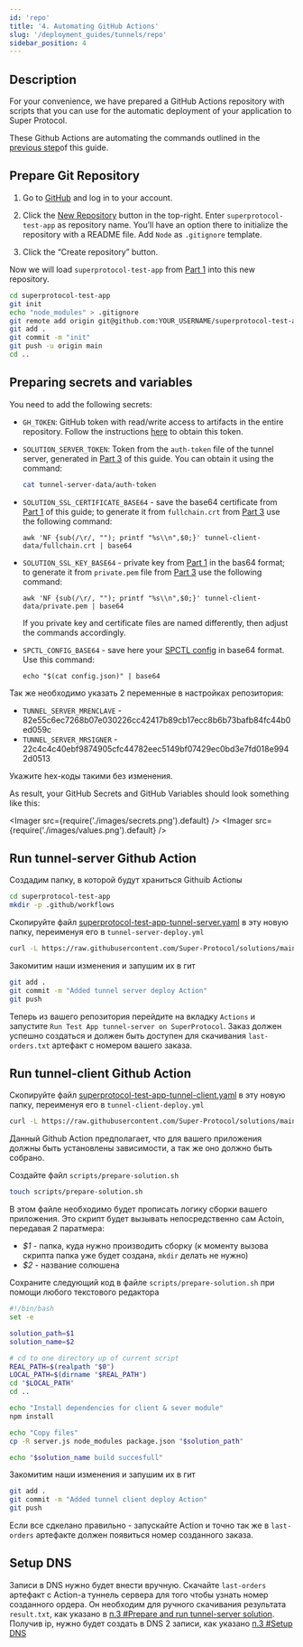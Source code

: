 ```yaml
---
id: 'repo'
title: '4. Automating GitHub Actions'
slug: '/deployment_guides/tunnels/repo'
sidebar_position: 4
---
```


## Description

For your convenience, we have prepared a GitHub Actions repository with scripts that you can use for the automatic deployment of your application to Super Protocol.

These Github Actions are automating the commands outlined in the  [previous step](/developers/deployment_guides/tunnels/manual_run)of this guide.

## Prepare Git Repository

1. Go to [GitHub](https://github.com) and log in to your account.

2. Click the [New Repository](https://github.com/new) button in the top-right. Enter `superprotocol-test-app` as repository name. You’ll have an option there to initialize the repository with a README file. Add `Node` as `.gitignore` template.

3. Click the “Create repository” button.

Now we will load `superprotocol-test-app` from [Part 1](/developers/deployment_guides/tunnels/preparing) into this new repository.

```bash
cd superprotocol-test-app
git init
echo "node_modules" > .gitignore
git remote add origin git@github.com:YOUR_USERNAME/superprotocol-test-app
git add .
git commit -m "init"
git push -u origin main
cd ..
```

## Preparing secrets and variables

You need to add the following secrets:

- `GH_TOKEN`: GitHub token with read/write access to artifacts in the entire repository. Follow the instructions [here](https://docs.github.com/en/enterprise-server@3.6/authentication/keeping-your-account-and-data-secure/managing-your-personal-access-tokens) to obtain this token.

- `SOLUTION_SERVER_TOKEN`: Token from the `auth-token` file of the tunnel server, generated in [Part 3](/developers/deployment_guides/tunnels/manual_run) of this guide. You can obtain it using the command:

  ```bash
  cat tunnel-server-data/auth-token
  ```
- `SOLUTION_SSL_CERTIFICATE_BASE64` - save the base64 certificate from [Part 1](/developers/deployment_guides/tunnels/preparing) of this guide; to generate it from `fullchain.crt` from [Part 3](/developers/deployment_guides/tunnels/manual_run) use the following command:

  ```
  awk 'NF {sub(/\r/, ""); printf "%s\\n",$0;}' tunnel-client-data/fullchain.crt | base64
  ```

- `SOLUTION_SSL_KEY_BASE64` - private key from [Part 1](/developers/deployment_guides/tunnels/preparing) in the bas64 format; to generate it from `private.pem` file from [Part 3](/developers/deployment_guides/tunnels/manual_run) use the following command:

  ```
  awk 'NF {sub(/\r/, ""); printf "%s\\n",$0;}' tunnel-client-data/private.pem | base64
  ```

  If you private key and certificate files are named differently, then adjust the commands accordingly.

- `SPCTL_CONFIG_BASE64` - save here your [SPCTL config](/developers/cli_guides/configuring) in base64 format. Use this command:

  ```
  echo "$(cat config.json)" | base64
  ```

Так же необходимо указать 2 переменные в настройках репозитория:

- `TUNNEL_SERVER_MRENCLAVE` - 82e55c6ec7268b07e030226cc42417b89cb17ecc8b6b73bafb84fc44b0ed059c
- `TUNNEL_SERVER_MRSIGNER` - 22c4c4c40ebf9874905cfc44782eec5149bf07429ec0bd3e7fd018e9942d0513

Укажите hex-коды такими без изменения.

As result, your GitHub Secrets and GitHub Variables should look something like this:

<Imager src={require('./images/secrets.png').default} />
<Imager src={require('./images/values.png').default} />

## Run tunnel-server Github Action

Создадим папку, в которой будут храниться Githuib Actionы

```bash
cd superprotocol-test-app
mkdir -p .github/workflows
```

Скопируйте файл [superprotocol-test-app-tunnel-server.yaml](https://github.com/Super-Protocol/solutions/blob/main/Tunnel%20Client/examples/Github%20Actions/superprotocol-test-app-tunnel-server.yml) в эту новую папку, переименуя его в `tunnel-server-deploy.yml`

```bash
curl -L https://raw.githubusercontent.com/Super-Protocol/solutions/main/Tunnel%20Client/examples/Github%20Actions/superprotocol-test-app-tunnel-server.yml -o .github/workflows/tunnel-server-deploy.yml
```

Закомитим наши изменения и запушим их в гит

```bash
git add .
git commit -m "Added tunnel server deploy Action"
git push
```

Теперь из вашего репозитория перейдите на вкладку `Actions` и запустите `Run Test App tunnel-server on SuperProtocol`. Заказ должен успешно создаться и должен быть доступен для скачивания `last-orders.txt` артефакт с номером вашего заказа.

## Run tunnel-client Github Action

Скопируйте файл [superprotocol-test-app-tunnel-client.yaml](https://github.com/Super-Protocol/solutions/blob/main/Tunnel%20Client/examples/Github%20Actions/superprotocol-test-app-tunnel-client.yml) в эту новую папку, переименуя его в `tunnel-client-deploy.yml`

```bash
curl -L https://raw.githubusercontent.com/Super-Protocol/solutions/main/Tunnel%20Client/examples/Github%20Actions/superprotocol-test-app-tunnel-client.yml -o .github/workflows/tunnel-client-deploy.yml
```

Данный Github Action предполагает, что для вашего приложения должны быть установлены зависимости, а так же оно должно быть собрано.

Создайте файл `scripts/prepare-solution.sh`

```bash
touch scripts/prepare-solution.sh
```

В этом файле необходимо будет прописать логику сборки вашего приложения. Это скрипт будет вызывать непосредственно сам Actoin, передавая 2 паратмера:

- _$1_ - папка, куда нужно производить сборку (к моменту вызова скрипта папка уже будет создана, `mkdir` делать не нужно)
- _$2_ - название солюшена

Сохраните следующий код в файле `scripts/prepare-solution.sh` при помощи любого текстового редактора

```bash title="prepare-solution.sh"
#!/bin/bash
set -e

solution_path=$1
solution_name=$2

# cd to one directory up of current script
REAL_PATH=$(realpath "$0")
LOCAL_PATH=$(dirname "$REAL_PATH")
cd "$LOCAL_PATH"
cd ..

echo "Install dependencies for client & sever module"
npm install

echo "Copy files"
cp -R server.js node_modules package.json "$solution_path"

echo "$solution_name build succesfull"
```

Закомитим наши изменения и запушим их в гит

```bash
git add .
git commit -m "Added tunnel client deploy Action"
git push
```

Если все сдкелано правильно - запускайте Action и точно так же в `last-orders` артефакте должен появиться номер созданного заказа.

## Setup DNS

Записи в DNS нужно будет внести вручную. Скачайте `last-orders` артефакт с Action-а туннель сервера для того чтобы узнать номер созданного ордера. Он необходим для ручного скачивания результата `result.txt`, как указано в [п.3 #Prepare and run tunnel-server solution](/developers/deployment_guides/tunnels/manual_run#prepare-and-run-tunnel-server-solution).
Получив ip, нужно будет создать в DNS 2 записи, как указано [п.3 #Setup DNS](/developers/deployment_guides/tunnels/manual_run#setup-dns)
